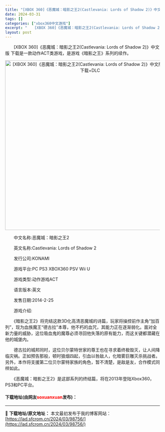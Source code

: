 ```yaml
---
title: "[XBOX 360]《恶魔城：暗影之王2(Castlevania: Lords of Shadow 2)》中文版GOD下载+DLC"
date: 2024-03-31
tags: []
categories: ["xbox360中文游戏"]
excerpt: "　　[XBOX 360]《恶魔城：暗影之王2(Castlevania: Lords of Shadow 2)》中文版 下载是一款动作ACT类游戏，是游戏《暗影之王》系列的续作。 　　中文名称:恶魔城：暗影之王2 　　英文名称:Castlevania: Lords of Shadow 2 　　发行公司&hellip;"
layout: post
---
```


 <p>　　[XBOX 360]《恶魔城：暗影之王2(Castlevania: Lords of Shadow 2)》中文版 下载是一款动作ACT类游戏，是游戏《暗影之王》系列的续作。</p> <p align="center"><img align="" border="0" src="https://lad.sfcrom.cn/wp-content/uploads/2024/03/20240330_66083e7d070a4.webp" width="553" alt="[XBOX 360]《恶魔城：暗影之王2(Castlevania: Lords of Shadow 2)》中文版GOD下载+DLC" /></p> <p>　　中文名称:恶魔城：暗影之王2</p> <p>　　英文名称:Castlevania: Lords of Shadow 2</p> <p>　　发行公司:KONAMI</p> <p>　　游戏平台:PC PS3 XBOX360 PSV Wii U</p> <p>　　游戏类型:动作游戏ACT</p> <p>　　语言版本:英文</p> <p>　　发售日期:2014-2-25</p> <p>　　游戏介绍:</p> <p>　　《暗影之王2》将完结这款3D化高清恶魔城的诗篇，玩家将操控前作主角&ldquo;加百列&rdquo;，现为血族魔王&ldquo;德古拉&rdquo;本尊，他不朽的血咒，其能力正在逐渐弱化。面对全新力量的威胁，这位吸血鬼的魔尊必须寻回他失落的原有能力，而这关键都潜藏在他的城堡内。</p> <p>　　德古拉的城邦同时，这位贝尔蒙特世家的尊王也在寻求着终极毁灭，让人间降临灾祸。正如预告那般，顿时狼烟四起，引血以咎敌人，化暗雾巨雕灭杀挑战者。另外，本作将支援第二位贝尔蒙特家族的角色，暂不清楚，是敌是友，合作模式同样如此。</p> <p>　　《恶魔城：暗影之王2》是这部系列的终结篇，将在2013年登陆Xbox360，PS3和PC平台。</p> <p><h4>下载地址(由网友<font color="red">soxuanxuan</font>发布)：</h4></p> 

---
📖 **下载地址/原文地址：** 本文最初发布于我的博客网站：[https://lad.sfcrom.cn/2024/03/98756/](https://lad.sfcrom.cn/2024/03/98756/)
